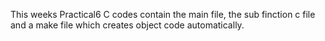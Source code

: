This weeks Practical6 C codes contain the main file, the sub finction c file and a make file which creates object code automatically.